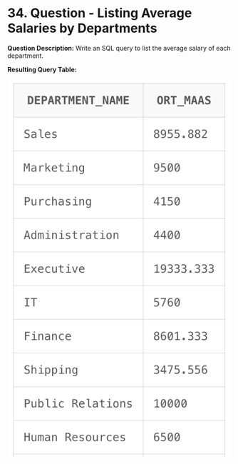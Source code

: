 # 34. Question - Listing Average Salaries by Departments

**Question Description:**
Write an SQL query to list the average salary of each department.

**Resulting Query Table:**

![alt text](/Sql-ScreenShots/ScreenShot_34.png)
